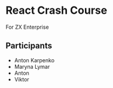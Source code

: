 # React Crash Course

For ZX Enterprise

## Participants

- Anton Karpenko
- Maryna Lymar
- Anton
- Viktor

